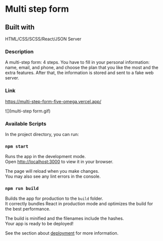 # Multi step form

## Built with

HTML/CSS/SCSS/React/JSON Server

### Description
A multi-step form: 4 steps. You have to fill in your personal information: name, email, and phone, and choose the plan that you like the most and the extra features. After that, the information is stored and sent to a fake web server.

### Link
https://multi-step-form-five-omega.vercel.app/

![](multi-step form.gif)

### Available Scripts

In the project directory, you can run:

### `npm start`

Runs the app in the development mode.\
Open [http://localhost:3000](http://localhost:3000) to view it in your browser.

The page will reload when you make changes.\
You may also see any lint errors in the console.

### `npm run build`

Builds the app for production to the `build` folder.\
It correctly bundles React in production mode and optimizes the build for the best performance.

The build is minified and the filenames include the hashes.\
Your app is ready to be deployed!

See the section about [deployment](https://facebook.github.io/create-react-app/docs/deployment) for more information.

